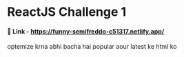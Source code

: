 
# ReactJS Challenge 1



#### 🔗 Link - https://funny-semifreddo-c51317.netlify.app/
optemize krna abhi bacha hai popular aour latest ke html ko
